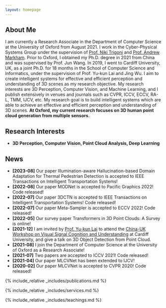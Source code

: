 ```yaml
---
layout: homepage
---
```


## About Me

I am currently a Research Associate in the Department of Computer Science at the University of Oxford from August 2021. I work in the Cyber-Physical Systems Group under the supervision of [Prof. Niki Trigoni](https://en.wikipedia.org/wiki/Niki_Trigoni) and [Prof. Andrew Markham](https://www.cs.ox.ac.uk/people/andrew.markham/). Prior to Oxford, I obtained my Ph.D. degree in 2021 from China and was supervised by Prof. Jun Wang. In 2019, I went to Cardiff University, UK, as a joint Ph.D. for 18 months in the School of Computer Science and Informatics, under the supervision of Prof. Yu-kun Lai and Jing Wu. I aim to create intelligent systems for effective and efficient perception and understanding of 3D scenes as my research objective. My research interests are 3D Perception, Computer Vision, and Machine Learning, and I publish extensively in venues and journals such as CVPR, ICCV, ECCV, RA-L, TMM, IJCV, etc. My research goal is to build intelligent systems which are able to achieve an effective and efficient perception and understanding of 3D scenes. **At Oxford, my current research focuses on 3D human point cloud generation from multiple sensors.**

## Research Interests

- **3D Perception, Computer Vision, Point Cloud Analysis, Deep Learning**

## News

- **[2023-08]**   Our paper Illumination-aware Hallucination-based Domain Adaptation for Thermal Pedestrian Detection is accepted to IEEE Transactions on Intelligent Transportation Systems!
- **[2022-08]**   Our paper MODNet is accepted to Pacific Graphics 2022! Code released!
- **[2022-07]**   Our paper 3DCTN is accepted to IEEE Transactions on Intelligent Transportation Systems! Code released!
- **[2022-07]**   Our paper Meta-Sampler is accepted to ECCV 2022! Code released!
- **[2022-05]**   Our survey paper Transformers in 3D Point Clouds: A Survey is online!
- **[2021-12]**   I am invited by [Prof. Yu-kun Lai](http://users.cs.cf.ac.uk/Yukun.Lai/) to attend the [China-UK Workshop on Visual Signal Cognition and Understanding](http://users.cs.cf.ac.uk/Yukun.Lai/vscu_home.html) at Cardiff University, and give a talk on 3D Object Detection from Point Cloud.
- **[2021-08]**   I join the Department of Computer Science at the University of Oxford as a Research Associate!
- **[2021-07]**   Two papers are accepted to ICCV 2021! Code released!
- **[2021-04]**   Our paper MLCVNet has been extended to IJCV!
- **[2020-02]**   Our paper MLCVNet is accepted to CVPR 2020! Code released!

{% include_relative _includes/publications.md %}

{% include_relative _includes/services.md %}

{% include_relative _includes/teachings.md %}
